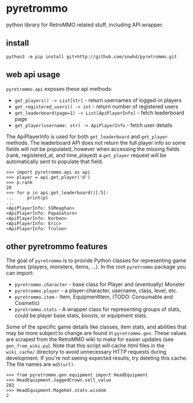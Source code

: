 # pyretrommo
python library for RetroMMO related stuff, including API wrapper.

## install
`python3 -m pip install git+http://github.com/snwhd/pyretrommo.git`

## web api usage
`pyretrommo.api` exposes these api methods:
- `get_players() -> List[str]` - return usernames of logged-in players
- `get_registered_users() -> int` - return number of registered users
- `get_leaderboard(page=1) -> List[ApiPlayerInfo]` - fetch leaderboard page
- `get_player(username: str) -> ApiPlayerInfo` - fetch user details

The ApiPlayerInfo is used for both `get_leaderboard` and `get_player` methods.
The leaderboard API does not return the full player info so some fields will
not be populated, however when accessing the missing fields (rank,
registered\_at, and time\_played) a `get_player` request will be automatically
sent to populate that field.

```
>>> import pyretrommo.api as api
>>> player = api.get_player('d')
>>> p.rank
20
>>> for p in api.get_leaderboard()[:5]:
...     print(p)
...
<ApiPlayerInfo: SSMeaghan>
<ApiPlayerInfo: PapaSaturn>
<ApiPlayerInfo: Korben>
<ApiPlayerInfo: Eric>
<ApiPlayerInfo: fruloo>
```

## other pyretrommo features
The goal of `pyretrommo` is to provide Python classes for representing game
features (players, monsters, items, ...). In the root `pyretrommo` package you
can import:
- `pyretrommo.character` - base class for Player and (eventually) Monster
- `pyretrommo.player` - a player-character, username, class, level, etc.
- `pyretrommo.item` - Item, EquipmentItem, (TODO: Consumable and Cosmetic)
- `pyretrommo.stats` - A wrapper class for representing groups of stats,
could be player base stats, boosts, or equipment stats.

Some of the specific game details like classes, item stats, and abilities
that may be more subject to change are found in `pyretrommo.gen`. These values
are scraped from the RetroMMO wiki to make for easier updates
(see `gen_from_wiki.py`). Note that this script will cache html files in the
`wiki_cache/` directory to avoid unnecessary HTTP requests during development.
If you're not seeing expected results, try deleting this cache. The file names
are `md5(url)`.

```
>>> from pyretrommo.gen.equipment import HeadEquipment
>>> HeadEquipment.JaggedCrown.sell_value
283
>>> HeadEquipment.MageHat.stats.wisdom
2
```
